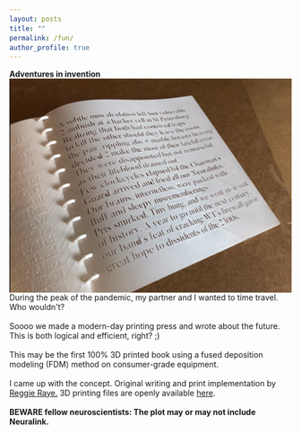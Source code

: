 ```yaml
---
layout: posts
title: ""
permalink: /fun/
author_profile: true
---
```


 **Adventures in invention** 
<img align="left" src="/images/first_3D_consumer_FDM_buch.png" width="800" style="margin-right:10px"/> 
<br>
<br>
<br>

During the peak of the pandemic, my partner and I wanted to time travel. Who wouldn't?
<br>
<br>
Soooo we made a modern-day printing press and wrote about the future. This is both logical and efficient, right? ;) 
<br>
<br>
This may be the first 100% 3D printed book using a fused deposition modeling (FDM) method on consumer-grade equipment.
<br><br>
I came up with the concept. Original writing and print implementation by [Reggie Raye.](https://www.tomo.love/book) 3D printing files are openly available [here](https://www.thingiverse.com/thing:4910827).<br>
<br>
 **BEWARE fellow neuroscientists: The plot may or may not include Neuralink.** 
<br style="clear:both" />

<!-- add Amsterdam Uni. Press Yearbook for Dutch History mention when ready: https://www.aup.nl/en/series/jaarboek-voor-nederlandse-boekgeschiedenis-yearbook-for-dutch-book-history -->


<!-- **Adventures in cycling** 
<img align="left" src="/images/first_3D_consumer_FDM_buch.png" width="800" style="margin-right:10px"/> 
<br>
<br>
<br>
txt
<br style="clear:both" /> -->

<!-- **Volcanoes** 
<img align="left" src="/images/first_3D_consumer_FDM_buch.png" width="800" style="margin-right:10px"/> 
<br>
<br>
<br>
txt
<br style="clear:both" /> -->

<!-- **Computational design consulting** 
<img align="left" src="/images/first_3D_consumer_FDM_buch.png" width="800" style="margin-right:10px"/> 
<br>
<br>
<br>
txt
<br style="clear:both" /> -->
